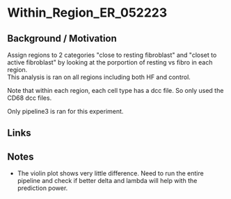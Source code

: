 # Within\_Region\_ER\_052223

## Background / Motivation
Assign regions to 2 categories "close to resting fibroblast" and "closet to active fibroblast" by looking at the porportion of resting vs fibro in each region. <br>
This analysis is ran on all regions including both HF and control. 

Note that within each region, each cell type has a dcc file. So only used the CD68 dcc files. 

Only pipeline3 is ran for this experiment.
## Links



## Notes

* The violin plot shows very little difference. Need to run the entire pipeline and check if better delta and lambda will help with the prediction power. 
